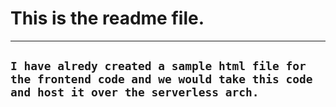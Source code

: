 # This is the readme file.
---
 ` I have alredy created a sample html file for the frontend code and we would take this code and host it over the serverless arch. `
---
